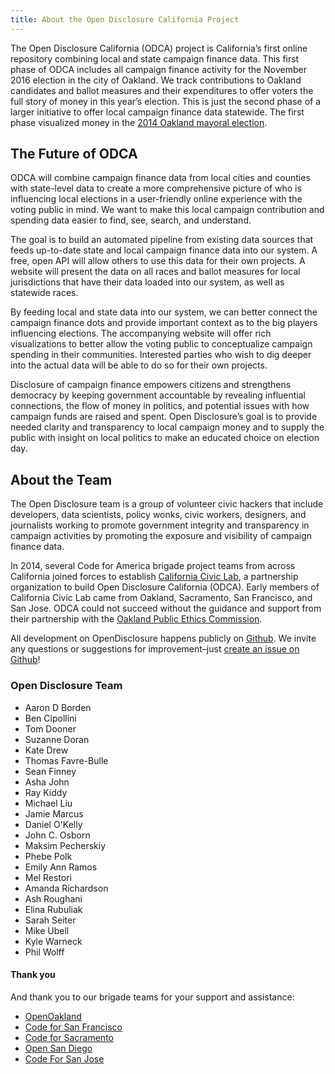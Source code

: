 ```yaml
---
title: About the Open Disclosure California Project
---
```

The Open Disclosure California (ODCA) project is California’s first online repository combining local and state campaign finance data. This first phase of ODCA includes all campaign finance activity for the November 2016 election in the city of Oakland. We track contributions to Oakland candidates and ballot measures and their expenditures to offer voters the full story of money in this year’s election. This is just the second phase of a larger initiative to offer local campaign finance data statewide. The first phase visualized money in the [2014 Oakland mayoral election](http://2014.opendisclosure.io/).

## The Future of ODCA

ODCA will combine campaign finance data from local cities and counties with state-level data to create a more comprehensive picture of who is influencing local elections in a user-friendly online experience with the voting public in mind. We want to make this local campaign contribution and spending data easier to find, see, search, and understand. 

The goal is to build an automated pipeline from existing data sources that feeds up-to-date state and local campaign finance data into our system. A free, open API will allow others to use this data for their own projects. A website will present the data on all races and ballot measures for local jurisdictions that have their data loaded into our system, as well as statewide races. 

By feeding local and state data into our system, we can better connect the campaign finance dots and provide important context as to the big players influencing elections. The accompanying website will offer rich visualizations to better allow the voting public to conceptualize campaign spending in their communities. Interested parties who wish to dig deeper into the actual data will be able to do so for their own projects.

Disclosure of campaign finance empowers citizens and strengthens democracy by keeping government accountable by revealing influential connections, the flow of money in politics, and potential issues with how campaign funds are raised and spent. Open Disclosure’s goal is to provide needed clarity and transparency to local campaign money and to supply the public with insight on local politics to make an educated choice on election day. 

## About the Team

The Open Disclosure team is a group of volunteer civic hackers that include developers, data scientists, policy wonks, civic workers, designers, and journalists working to promote government integrity and transparency in campaign activities by promoting the exposure and visibility of campaign finance data. 

In 2014, several Code for America brigade project teams from across California joined forces to establish [California Civic Lab](http://caciviclab.org/), a partnership organization to build Open Disclosure California (ODCA). Early members of California Civic Lab came from Oakland, Sacramento, San Francisco, and San Jose. ODCA could not succeed without the guidance and support from their partnership with the [Oakland Public Ethics Commission](http://www2.oaklandnet.com/Government/o/CityAdministration/d/PublicEthics/index.htm). 

All development on OpenDisclosure happens publicly on
[Github](https://github.com/caciviclab/odca-jekyll). We invite any
questions or suggestions for improvement–just [create an issue on
Github](https://github.com/caciviclab/odca-jekyll/issues/new?labels=type%2Fquestion)!


### Open Disclosure Team

- Aaron D Borden
- Ben Cipollini
- Tom Dooner
- Suzanne Doran
- Kate Drew
- Thomas Favre-Bulle
- Sean Finney
- Asha John
- Ray Kiddy
- Michael Liu
- Jamie Marcus
- Daniel O'Kelly
- John C. Osborn
- Maksim Pecherskiy
- Phebe Polk
- Emily Ann Ramos
- Mel Restori
- Amanda Richardson
- Ash Roughani
- Elina Rubuliak
- Sarah Seiter
- Mike Ubell
- Kyle Warneck
- Phil Wolff


#### Thank you

And thank you to our brigade teams for your support and assistance:

- [OpenOakland](http://openoakland.org/)
- [Code for San Francisco](http://codeforsanfrancisco.org/)
- [Code for Sacramento](https://codeforsacramento.org/)
- [Open San Diego](http://opensandiego.org/)
- [Code For San Jose](http://codeforsanjose.com/)
